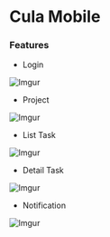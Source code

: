 # Cula Mobile





### Features

* Login

![Imgur](https://i.imgur.com/tE3Rnlq.png)


* Project

![Imgur](https://i.imgur.com/pp3mGS2.png)


* List Task

![Imgur](https://i.imgur.com/WYKKClX.png)

* Detail Task

![Imgur](https://i.imgur.com/RXtY2zj.png)


* Notification

![Imgur](https://i.imgur.com/81SKfqn.png)

